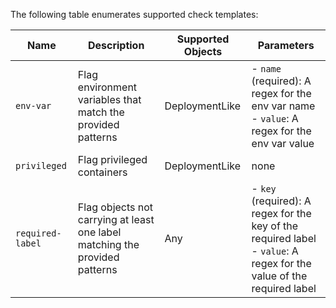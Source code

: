 The following table enumerates supported check templates:


| Name | Description | Supported Objects | Parameters |
 --- | --- | --- | --- |
|`env-var`|Flag environment variables that match the provided patterns|DeploymentLike|- `name` (required): A regex for the env var name <br />- `value`: A regex for the env var value <br />|
|`privileged`|Flag privileged containers|DeploymentLike|none|
|`required-label`|Flag objects not carrying at least one label matching the provided patterns|Any|- `key` (required): A regex for the key of the required label <br />- `value`: A regex for the value of the required label <br />|
